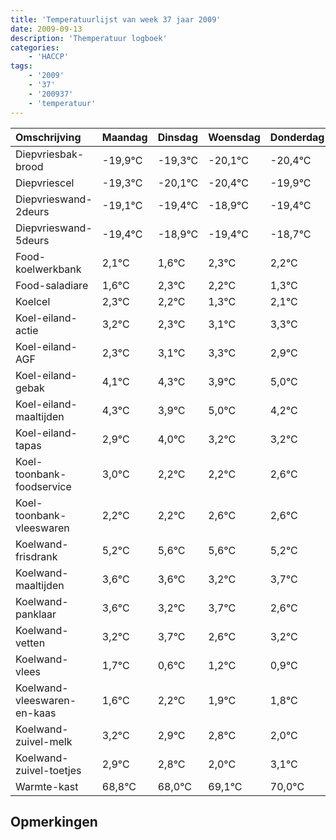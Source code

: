```yaml
---
title: 'Temperatuurlijst van week 37 jaar 2009'
date: 2009-09-13
description: 'Themperatuur logboek'
categories:
    - 'HACCP'
tags:
    - '2009'
    - '37'
    - '200937'
    - 'temperatuur'
---
```

|Omschrijving|Maandag|Dinsdag|Woensdag|Donderdag|Vrijdag|Zaterdag|Zondag|
|:---|:---|:---|:---|:---|:---|:---|:---|
|Diepvriesbak-brood|-19,9°C|-19,3°C|-20,1°C|-20,4°C|-19,9°C|-20,4°C|-19,7°C|
|Diepvriescel|-19,3°C|-20,1°C|-20,4°C|-19,9°C|-20,4°C|-19,7°C|-19,8°C|
|Diepvrieswand-2deurs|-19,1°C|-19,4°C|-18,9°C|-19,4°C|-18,7°C|-18,8°C|-19,7°C|
|Diepvrieswand-5deurs|-19,4°C|-18,9°C|-19,4°C|-18,7°C|-18,8°C|-19,7°C|-18,9°C|
|Food-koelwerkbank|2,1°C|1,6°C|2,3°C|2,2°C|1,3°C|2,1°C|2,3°C|
|Food-saladiare|1,6°C|2,3°C|2,2°C|1,3°C|2,1°C|2,3°C|1,9°C|
|Koelcel|2,3°C|2,2°C|1,3°C|2,1°C|2,3°C|1,9°C|3,0°C|
|Koel-eiland-actie|3,2°C|2,3°C|3,1°C|3,3°C|2,9°C|4,0°C|3,2°C|
|Koel-eiland-AGF|2,3°C|3,1°C|3,3°C|2,9°C|4,0°C|3,2°C|3,2°C|
|Koel-eiland-gebak|4,1°C|4,3°C|3,9°C|5,0°C|4,2°C|4,2°C|4,6°C|
|Koel-eiland-maaltijden|4,3°C|3,9°C|5,0°C|4,2°C|4,2°C|4,6°C|4,6°C|
|Koel-eiland-tapas|2,9°C|4,0°C|3,2°C|3,2°C|3,6°C|3,6°C|3,2°C|
|Koel-toonbank-foodservice|3,0°C|2,2°C|2,2°C|2,6°C|2,6°C|2,2°C|2,7°C|
|Koel-toonbank-vleeswaren|2,2°C|2,2°C|2,6°C|2,6°C|2,2°C|2,7°C|1,6°C|
|Koelwand-frisdrank|5,2°C|5,6°C|5,6°C|5,2°C|5,7°C|4,6°C|5,2°C|
|Koelwand-maaltijden|3,6°C|3,6°C|3,2°C|3,7°C|2,6°C|3,2°C|2,9°C|
|Koelwand-panklaar|3,6°C|3,2°C|3,7°C|2,6°C|3,2°C|2,9°C|2,8°C|
|Koelwand-vetten|3,2°C|3,7°C|2,6°C|3,2°C|2,9°C|2,8°C|2,0°C|
|Koelwand-vlees|1,7°C|0,6°C|1,2°C|0,9°C|0,8°C|0,0°C|1,1°C|
|Koelwand-vleeswaren-en-kaas|1,6°C|2,2°C|1,9°C|1,8°C|1,0°C|2,1°C|3,0°C|
|Koelwand-zuivel-melk|3,2°C|2,9°C|2,8°C|2,0°C|3,1°C|4,0°C|2,6°C|
|Koelwand-zuivel-toetjes|2,9°C|2,8°C|2,0°C|3,1°C|4,0°C|2,6°C|3,0°C|
|Warmte-kast|68,8°C|68,0°C|69,1°C|70,0°C|68,6°C|69,0°C|69,2°C|

## Opmerkingen


